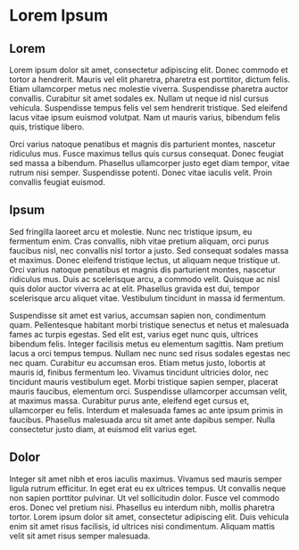 
# Lorem Ipsum

## Lorem
Lorem ipsum dolor sit amet, consectetur adipiscing elit. Donec commodo et tortor a hendrerit. Mauris vel elit pharetra, pharetra est porttitor, dictum felis. Etiam ullamcorper metus nec molestie viverra. Suspendisse pharetra auctor convallis. Curabitur sit amet sodales ex. Nullam ut neque id nisl cursus vehicula. Suspendisse tempus felis vel sem hendrerit tristique. Sed eleifend lacus vitae ipsum euismod volutpat. Nam ut mauris varius, bibendum felis quis, tristique libero.

Orci varius natoque penatibus et magnis dis parturient montes, nascetur ridiculus mus. Fusce maximus tellus quis cursus consequat. Donec feugiat sed massa a bibendum. Phasellus ullamcorper justo eget diam tempor, vitae rutrum nisi semper. Suspendisse potenti. Donec vitae iaculis velit. Proin convallis feugiat euismod.

## Ipsum
Sed fringilla laoreet arcu et molestie. Nunc nec tristique ipsum, eu fermentum enim. Cras convallis, nibh vitae pretium aliquam, orci purus faucibus nisl, nec convallis nisl tortor a justo. Sed consequat sodales massa et maximus. Donec eleifend tristique lectus, ut aliquam neque tristique ut. Orci varius natoque penatibus et magnis dis parturient montes, nascetur ridiculus mus. Duis ac scelerisque arcu, a commodo velit. Quisque ac nisl quis dolor auctor viverra ac at elit. Phasellus gravida est dui, tempor scelerisque arcu aliquet vitae. Vestibulum tincidunt in massa id fermentum.

Suspendisse sit amet est varius, accumsan sapien non, condimentum quam. Pellentesque habitant morbi tristique senectus et netus et malesuada fames ac turpis egestas. Sed elit est, varius eget nunc quis, ultrices bibendum felis. Integer facilisis metus eu elementum sagittis. Nam pretium lacus a orci tempus tempus. Nullam nec nunc sed risus sodales egestas nec nec quam. Curabitur eu accumsan eros. Etiam metus justo, lobortis at mauris id, finibus fermentum leo. Vivamus tincidunt ultricies dolor, nec tincidunt mauris vestibulum eget. Morbi tristique sapien semper, placerat mauris faucibus, elementum orci. Suspendisse ullamcorper accumsan velit, at maximus massa. Curabitur purus ante, eleifend eget cursus et, ullamcorper eu felis. Interdum et malesuada fames ac ante ipsum primis in faucibus. Phasellus malesuada arcu sit amet ante dapibus semper. Nulla consectetur justo diam, at euismod elit varius eget.

## Dolor
Integer sit amet nibh et eros iaculis maximus. Vivamus sed mauris semper ligula rutrum efficitur. In eget erat eu ex ultrices tempus. Ut convallis neque non sapien porttitor pulvinar. Ut vel sollicitudin dolor. Fusce vel commodo eros. Donec vel pretium nisi. Phasellus eu interdum nibh, mollis pharetra tortor. Lorem ipsum dolor sit amet, consectetur adipiscing elit. Duis vehicula enim sit amet risus facilisis, id ultrices nisi condimentum. Aliquam mattis velit sit amet risus semper malesuada.
